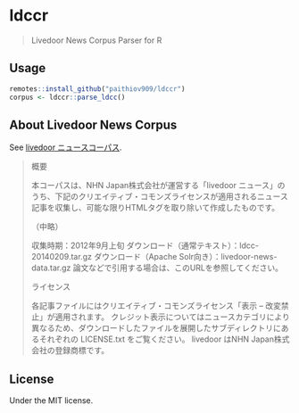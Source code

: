 
<!-- README.md is generated from README.Rmd. Please edit that file -->

# ldccr

<!-- badges: start -->

<!-- badges: end -->

> Livedoor News Corpus Parser for R

## Usage

``` r
remotes::install_github("paithiov909/ldccr")
corpus <- ldccr::parse_ldcc()
```

## About Livedoor News Corpus

See [livedoor ニュースコーパス](https://www.rondhuit.com/download.html#ldcc).

> 概要
> 
> 本コーパスは、NHN Japan株式会社が運営する「livedoor
> ニュース」のうち、下記のクリエイティブ・コモンズライセンスが適用されるニュース記事を収集し、可能な限りHTMLタグを取り除いて作成したものです。
> 
> （中略）
> 
> 収集時期：2012年9月上旬 ダウンロード（通常テキスト）：ldcc-20140209.tar.gz ダウンロード（Apache
> Solr向き）：livedoor-news-data.tar.gz 論文などで引用する場合は、このURLを参照してください。
> 
> ライセンス
> 
> 各記事ファイルにはクリエイティブ・コモンズライセンス「表示 – 改変禁止」が適用されます。
> クレジット表示についてはニュースカテゴリにより異なるため、ダウンロードしたファイルを展開したサブディレクトリにあるそれぞれの
> LICENSE.txt をご覧ください。 livedoor はNHN Japan株式会社の登録商標です。

## License

Under the MIT license.
